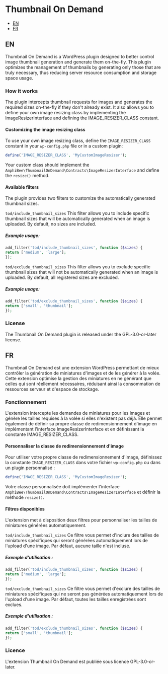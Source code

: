 # Thumbnail On Demand

- [EN](#en)
- [FR](#fr)

## EN

Thumbnail On Demand is a WordPress plugin designed to better control image thumbnail generation and generate them on-the-fly. This plugin optimizes the management of thumbnails by generating only those that are truly necessary, thus reducing server resource consumption and storage space usage.

### How it works

The plugin intercepts thumbnail requests for images and generates the required sizes on-the-fly if they don't already exist. It also allows you to define your own image resizing class by implementing the ImageResizerInterface and defining the IMAGE_RESIZER_CLASS constant.

#### Customizing the image resizing class

To use your own image resizing class, define the `IMAGE_RESIZER_CLASS` constant in your `wp-config.php` file or in a custom plugin:

```php
define('IMAGE_RESIZER_CLASS', 'MyCustomImageResizer');
```

Your custom class should implement the `AmphiBee\ThumbnailOnDemand\Contracts\ImageResizerInterface` and define the `resize()` method.

#### Available filters

The plugin provides two filters to customize the automatically generated thumbnail sizes.

`tod/include_thumbnail_sizes` This filter allows you to include specific thumbnail sizes that will be automatically generated when an image is uploaded. By default, no sizes are included.

##### Example usage:

```php
add_filter('tod/include_thumbnail_sizes', function ($sizes) {
return ['medium', 'large'];
});
```

`tod/exclude_thumbnail_sizes` This filter allows you to exclude specific thumbnail sizes that will not be automatically generated when an image is uploaded. By default, all registered sizes are excluded.

##### Example usage:

```php
add_filter('tod/exclude_thumbnail_sizes', function ($sizes) {
return ['small', 'thumbnail'];
});
```

### License
The Thumbnail On Demand plugin is released under the GPL-3.0-or-later license.

## FR

Thumbnail On Demand est une extension WordPress permettant de mieux contrôler la génération de miniatures d'images et de les générer à la volée. Cette extension optimise la gestion des miniatures en ne générant que celles qui sont réellement nécessaires, réduisant ainsi la consommation de ressources serveur et d'espace de stockage.

### Fonctionnement
 L'extension intercepte les demandes de miniatures pour les images et génère les tailles requises à la volée si elles n'existent pas déjà. Elle permet également de définir sa propre classe de redimensionnement d'image en implémentant l'interface ImageResizerInterface et en définissant la constante IMAGE_RESIZER_CLASS.

#### Personnaliser la classe de redimensionnement d'image
Pour utiliser votre propre classe de redimensionnement d'image, définissez la constante `IMAGE_RESIZER_CLASS` dans votre fichier `wp-config.php` ou dans un plugin personnalisé :

```php
define('IMAGE_RESIZER_CLASS', 'MyCustomImageResizer');
```

Votre classe personnalisée doit implémenter l'interface `AmphiBee\ThumbnailOnDemand\Contracts\ImageResizerInterface` et définir la méthode `resize()`.


#### Filtres disponibles
L'extension met à disposition deux filtres pour personnaliser les tailles de miniatures générées automatiquement.

`tod/include_thumbnail_sizes` Ce filtre vous permet d'inclure des tailles de miniatures spécifiques qui seront générées automatiquement lors de l'upload d'une image. Par défaut, aucune taille n'est incluse.

##### Exemple d'utilisation :

```php
add_filter('tod/include_thumbnail_sizes', function ($sizes) {
return ['medium', 'large'];
});
```

`tod/exclude_thumbnail_sizes` Ce filtre vous permet d'exclure des tailles de miniatures spécifiques qui ne seront pas générées automatiquement lors de l'upload d'une image. Par défaut, toutes les tailles enregistrées sont exclues.

##### Exemple d'utilisation :

```php
add_filter('tod/exclude_thumbnail_sizes', function ($sizes) {
return ['small', 'thumbnail'];
});
```

### Licence
L'extension Thumbnail On Demand est publiée sous licence GPL-3.0-or-later.